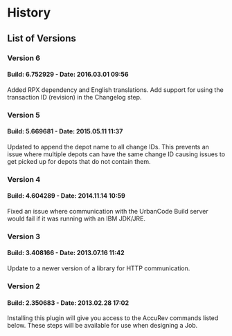 # History
 
## List of Versions
 
### Version 6
 
#### Build: 6.752929 - Date: 2016.03.01 09:56
 
Added RPX dependency and English translations.
      Add support for using the transaction ID (revision) in the Changelog step.
 
### Version 5
 
#### Build: 5.669681 - Date: 2015.05.11 11:37
 
Updated to append the depot name to all change IDs. This prevents an issue where multiple depots can have the
      same change ID causing issues to get picked up for depots that do not contain them.
 
### Version 4
 
#### Build: 4.604289 - Date: 2014.11.14 10:59
 
Fixed an issue where communication with the UrbanCode Build server would fail if it was running with an IBM JDK/JRE.
 
### Version 3
 
#### Build: 3.408166 - Date: 2013.07.16 11:42
 
Update to a newer version of a library for HTTP communication.
 
### Version 2
 
#### Build: 2.350683 - Date: 2013.02.28 17:02
 
Installing this plugin will give you access to the AccuRev commands listed below. These steps will be available for use when designing a Job.
 
